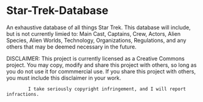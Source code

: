 # Star-Trek-Database

An exhaustive database of all things Star Trek. This database will include, but is not currently limied to: Main Cast, Captains, Crew, Actors, Alien Species, Alien Worlds, Technology,
Organizations, Regulations, and any others that may be deemed necessary in the future.

DISCLAIMER: This project is currently licensed as a Creative Commons project. You may copy, modify and share this project with others,
            so long as you do not use it for commmercial use. If you share this project with others, you must include this disclaimer
            in your work.

            I take seriously copyright infringement, and I will report infractions.
